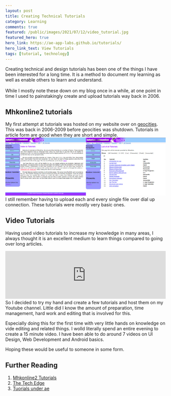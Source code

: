 ```yaml
---
layout: post
title: Creating Technical Tutorials
category: Learning
comments: true
featured: /public/images/2021/07/12/video_tutorial.jpg
featured_hero: true
hero_link: https://ae-app-labs.github.io/tutorials/
hero_link_text: View Tutorials
tags: [tutorial, technology]
---
```

Creating technical and design tutorials has been one of the things I have been interested for a long time. It is a method to document my learning as well as enable others to learn and understand.<br/><br/> 
While I mostly note these down on my blog once in a while, at one point in time I used to painstakingly create and upload tutorials way back in 2006.
<!-- more -->  

## Mhkonline2 tutorials
My first attempt at tutorials was hosted on my website over on [geocities](https://en.wikipedia.org/wiki/Yahoo!_GeoCities). This was back in 2006-2009 before geocities was shutdown. Tutorials in article form are good when they are short and simple.
![First Tutorials website](/public/images/2021/07/12/mhkonline2_tutorials.jpg)
I still remember having to upload each and every single file over dial up connection. These tutorials were mostly very basic ones.

## Video Tutorials
Having used video tutorials to increase my knowledge in many areas, I always thought it is an excellent medium to learn things compared to going over long articles. 
<iframe allow="accelerometer; autoplay; clipboard-write; encrypted-media; gyroscope; picture-in-picture" allowfullscreen="" frameborder="0" src="https://www.youtube.com/embed/kp-JVtnETWI?controls=0" title="YouTube video player" width="100%"></iframe>
So I decided to try my hand and create a few tutorials and host them on my Youtube channel. Little did I know the amount of preparation, time management, hard work and editing that is involved for this. 

Especially doing this for the first time with very little hands on knowledge on vide editing and related things. I wolld literally spend an entire evening to create a 15 minute video. I have been able to do around 7 videos on UI Design, Web Development and Android basics. 

Hoping these would be useful to someone in some form.

## Further Reading
1. [Mhkonline2 Tutorials](https://web.archive.org/web/20091027123852/http://geocities.com/mhkonline2/tutorials/index.html)
2. [The Tech Edge](https://midhunhk.blogspot.com/)
3. [Tuorials under ae](https://ae-app-labs.github.io/tutorials/)